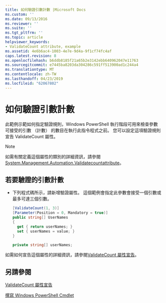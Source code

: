 ```yaml
---
title: 如何驗證引數計數 |Microsoft Docs
ms.custom: ''
ms.date: 09/13/2016
ms.reviewer: ''
ms.suite: ''
ms.tgt_pltfrm: ''
ms.topic: article
helpviewer_keywords:
- ValidateCount attribute, example
ms.assetid: 4e6b6ac4-1003-4e7e-9d4a-9f1cf74fc4af
caps.latest.revision: 8
ms.openlocfilehash: b6ddb8185f21a65b2e3142ebb640962047e11763
ms.sourcegitcommit: e7445ba8203da304286c591ff513900ad1c244a4
ms.translationtype: MT
ms.contentlocale: zh-TW
ms.lasthandoff: 04/23/2019
ms.locfileid: "62067802"
---
```

# <a name="how-to-validate-an-argument-count"></a>如何驗證引數計數

此範例示範如何指定驗證規則，Windows PowerShell 執行階段可用來檢查參數可接受的引數 （計數） 的數目在執行此指令程式之前。 您可以設定這項驗證規則宣告 ValidateCount 屬性。

> [!NOTE]
> 如需有關定義這個屬性的類別的詳細資訊，請參閱[System.Management.Automation.Validatecountattribute](/dotnet/api/System.Management.Automation.ValidateCountAttribute)。

## <a name="to-validate-an-argument-count"></a>若要驗證的引數計數

- 下列程式碼所示，請新增驗證屬性。 這個範例會指定此參數會接受一個引數或最多可達三個引數。

    ```csharp
    [ValidateCount(1, 3)]
    [Parameter(Position = 0, Mandatory = true)]
    public string[] UserNames
    {
      get { return userNames; }
      set { userNames = value; }
    }

    private string[] userNames;
    ```

如需如何宣告這個屬性的詳細資訊，請參閱[ValidateCount 屬性宣告](./validatecount-attribute-declaration.md)。

## <a name="see-also"></a>另請參閱

[ValidateCount 屬性宣告](./validatecount-attribute-declaration.md)

[撰寫 Windows PowerShell Cmdlet](./writing-a-windows-powershell-cmdlet.md)
